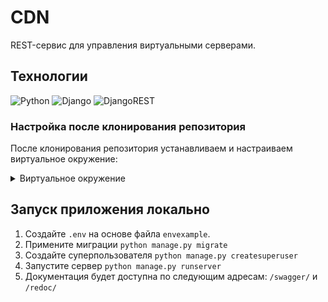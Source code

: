 # CDN
REST-сервис для управления виртуальными серверами.

## Технологии

![Python](https://img.shields.io/badge/python-3670A0?style=for-the-badge&logo=python&logoColor=ffdd54)
![Django](https://img.shields.io/badge/django-%23092E20.svg?style=for-the-badge&logo=django&logoColor=white)
![DjangoREST](https://img.shields.io/badge/DJANGO-REST-ff1709?style=for-the-badge&logo=django&logoColor=white&color=ff1709&labelColor=gray)


### Настройка после клонирования репозитория

После клонирования репозитория устанавливаем и настраиваем виртуальное окружение:

<details>
<summary>
Виртуальное окружение
</summary>

1. Переходим в директорию `CDN_backend`
2. Устанавливаем и активируем виртуальное окружение
    - Для linux/mac:
      ```shell
      python3.11 -m venv venv
      source .venv/bin/activate
      ```
    - Для Windows:
      ```shell
      python -m venv venv
      source venv\Scripts\activate
      ```
    В начале командной строки должно появиться название виртуального окружения `(venv)`
3. Устанавливаем зависимости
    ```shell
    pip install -r requirements.txt
    ```
</details>

## Запуск приложения локально

1. Создайте `.env` на основе файла `envexample`.
2. Примените миграции `python manage.py migrate`
3. Создайте суперпользователя `python manage.py createsuperuser`
4. Запустите сервер `python manage.py runserver`
5. Документация будет доступна по следующим адресам: `/swagger/` и `/redoc/`
